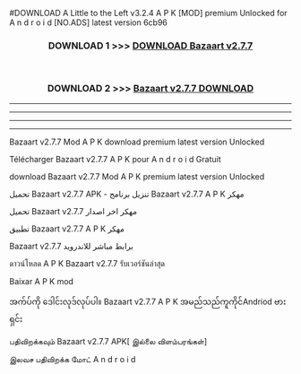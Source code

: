 #DOWNLOAD A Little to the Left v3.2.4 A P K [MOD] premium Unlocked for A n d r o i d [NO.ADS] latest version 6cb96 



<div align="center">

<h3>DOWNLOAD 1 >>> <a href="https://downloadmod1.web.app/?judul=Bazaart v2.7.7">DOWNLOAD Bazaart v2.7.7</a></h3><br>

<h3>DOWNLOAD 2 >>> <a href="https://downloadmod1.web.app/?judul=Bazaart v2.7.7">Bazaart v2.7.7 DOWNLOAD </a></h3>

</div>


----------------------------------------------------------

----------------------------------------------------------

----------------------------------------------------------

----------------------------------------------------------


Bazaart v2.7.7 Mod A P K download premium latest version Unlocked

Télécharger Bazaart v2.7.7 A P K pour A n d r o i d Gratuit

download Bazaart v2.7.7 Mod A P K premium latest version Unlocked

تحميل Bazaart v2.7.7 APK - تنزيل برنامج Bazaart v2.7.7 A P K مهكر

تحميل Bazaart v2.7.7 مهكر اخر اصدار

تطبيق Bazaart v2.7.7 A P K مهكر

Bazaart v2.7.7 برابط مباشر للاندرويد

ดาวน์โหลด A P K Bazaart v2.7.7 รับเวอร์ชันล่าสุด

Baixar A P K mod

အက်ပ်ကို ဒေါင်းလုဒ်လုပ်ပါ။ Bazaart v2.7.7 A P K အမည်သည်ကူကိုင်Andriod ဗားရှင်း

பதிவிறக்கவும் Bazaart v2.7.7 APK[ இல்லை விளம்பரங்கள்] 
 
இலவச பதிவிறக்க மோட் A n d r o i d



